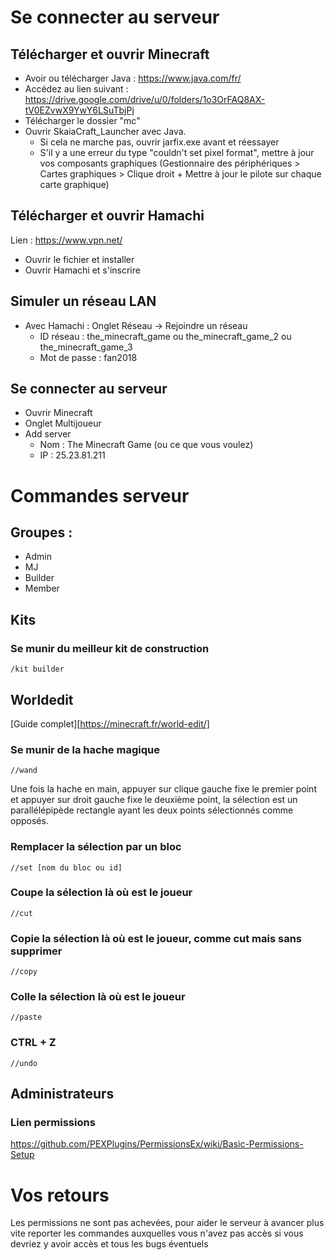 # Se connecter au serveur
## Télécharger et ouvrir Minecraft
- Avoir ou télécharger Java : https://www.java.com/fr/
- Accédez au lien suivant : https://drive.google.com/drive/u/0/folders/1o3OrFAQ8AX-tV0EZvwX9YwY6LSuTbjPj
- Télécharger le dossier "mc"
- Ouvrir SkaiaCraft_Launcher avec Java.
    + Si cela ne marche pas, ouvrir jarfix.exe avant et réessayer
    + S'il y a une erreur du type "couldn't set pixel format", mettre à jour vos composants graphiques (Gestionnaire des périphériques > Cartes graphiques > Clique droit + Mettre à jour le pilote sur chaque carte graphique)

## Télécharger et ouvrir Hamachi
Lien : https://www.vpn.net/
- Ouvrir le fichier et installer
- Ouvrir Hamachi et s'inscrire
## Simuler un réseau LAN
- Avec Hamachi : Onglet Réseau -> Rejoindre un réseau
    + ID réseau : the_minecraft_game ou the_minecraft_game_2 ou the_minecraft_game_3
    + Mot de passe : fan2018 

## Se connecter au serveur
- Ouvrir Minecraft
- Onglet Multijoueur
- Add server
    + Nom : The Minecraft Game (ou ce que vous voulez)
    + IP : 25.23.81.211

# Commandes serveur
## Groupes : 
- Admin
- MJ
- Builder
- Member

## Kits
### Se munir du meilleur kit de construction
    /kit builder

## Worldedit
[Guide complet][https://minecraft.fr/world-edit/]

### Se munir de la hache magique
    //wand
Une fois la  hache en main, appuyer sur clique gauche fixe le premier point et appuyer sur droit gauche fixe le deuxième point, la sélection est un parallélépipède rectangle ayant les deux points sélectionnés comme opposés.
 
### Remplacer la sélection par un bloc

    //set [nom du bloc ou id]

### Coupe la sélection là où est le joueur
    //cut

### Copie la sélection là où est le joueur, comme cut mais sans supprimer
    //copy

### Colle la sélection là où est le joueur
    //paste

### CTRL + Z
    //undo

## Administrateurs
### Lien permissions
https://github.com/PEXPlugins/PermissionsEx/wiki/Basic-Permissions-Setup

# Vos retours
Les permissions ne sont pas achevées, pour aider le serveur à avancer plus vite reporter les commandes auxquelles vous n'avez pas accès si vous devriez y avoir accès et tous les bugs éventuels